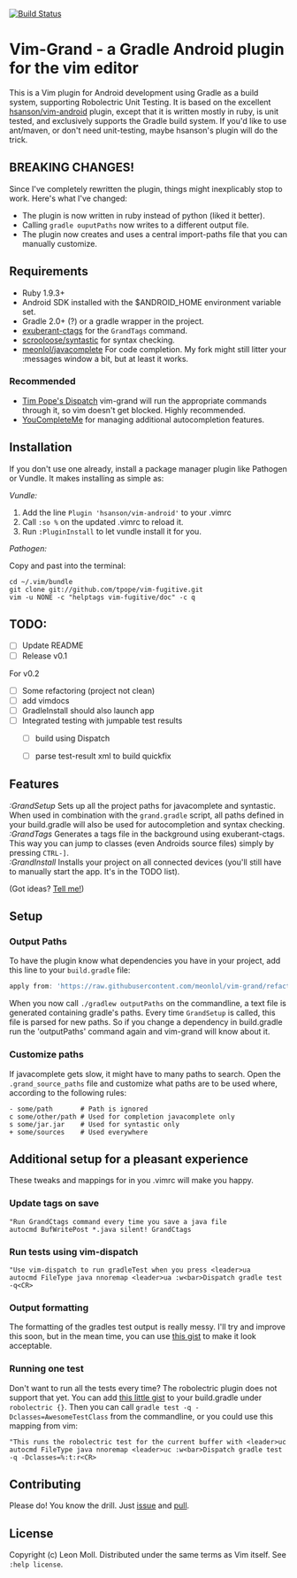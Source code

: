 [![Build Status](https://travis-ci.org/meonlol/vim-grand.svg?branch=develop)](https://travis-ci.org/meonlol/vim-grand)


Vim-Grand - a Gradle Android plugin for the vim editor
================================================================================

This is a Vim plugin for Android development using Gradle as a build system,
supporting Robolectric Unit Testing. It is based on the excellent
[hsanson/vim-android](https://github.com/hsanson/vim-android) plugin, except
that it is written mostly in ruby, is unit tested, and exclusively supports
the Gradle build system. If you'd like to use ant/maven, or don't need
unit-testing, maybe hsanson's plugin will do the trick.


BREAKING CHANGES!
--------------------------------------------------------------------------------

Since I've completely rewritten the plugin, things might inexplicably stop
to work. Here's what I've changed:

- The plugin is now written in ruby instead of python (liked it better).
- Calling `gradle ouputPaths` now writes to a different output file.
- The plugin now creates and uses a central import-paths file that you can
  manually customize.


Requirements
--------------------------------------------------------------------------------

- Ruby 1.9.3+
- Android SDK installed with the $ANDROID_HOME environment variable set.
- Gradle 2.0+ (?) or a gradle wrapper in the project.
- [exuberant-ctags](http://ctags.sourceforge.net/) for the `GrandTags` command.
- [scrooloose/syntastic](https://github.com/scrooloose/syntastic) for syntax
  checking.
- [meonlol/javacomplete](https://github.com/meonlol/javacomplete) For code
  completion. My fork might still litter your :messages window a bit, but at
  least it works.

### Recommended

- [Tim Pope's Dispatch](https://github.com/tpope/vim-dispatch) vim-grand will
  run the appropriate commands through it, so vim doesn't get blocked. Highly
  recommended.
- [YouCompleteMe](https://github.com/Valloric/YouCompleteMe) for managing
  additional autocompletion features.


Installation
--------------------------------------------------------------------------------

If you don't use one already, install a package manager plugin like Pathogen
or Vundle. It makes installing as simple as:

_Vundle:_

1. Add the line `Plugin 'hsanson/vim-android'` to your .vimrc
2. Call `:so %` on the updated .vimrc to reload it.
3. Run `:PluginInstall` to let vundle install it for you.

_Pathogen:_

Copy and past into the terminal:

    cd ~/.vim/bundle
    git clone git://github.com/tpope/vim-fugitive.git
    vim -u NONE -c "helptags vim-fugitive/doc" -c q



TODO:
--------------------------------------------------------------------------------

- [ ] Update README
- [ ] Release v0.1

For v0.2

- [ ] Some refactoring (project not clean)
- [ ] add vimdocs
- [ ] GradleInstall should also launch app
- [ ] Integrated testing with jumpable test results
    - [ ] build using Dispatch
    - [ ] parse test-result xml to build quickfix


Features
--------------------------------------------------------------------------------

*:GrandSetup* Sets up all the project paths for javacomplete and syntastic.
When used in combination with the `grand.gradle` script, all paths defined in
your build.gradle will also be used for autocompletion and syntax checking.  
*:GrandTags* Generates a tags file in the background using exuberant-ctags.
This way you can jump to classes (even Androids source files) simply by
pressing `CTRL-]`.  
*:GrandInstall* Installs your project on all connected devices (you'll still
have to manually start the app. It's in the TODO list).

(Got ideas? [Tell me!](https://github.com/meonlol/vim-grand/issues))


Setup
--------------------------------------------------------------------------------

### Output Paths

To have the plugin know what dependencies you have in your project, add this
line to your `build.gradle` file:

```gradle
apply from: 'https://raw.githubusercontent.com/meonlol/vim-grand/refactor/grand.gradle'
```

When you now call `./gradlew outputPaths` on the commandline, a text file is
generated containing gradle's paths. Every time `GrandSetup` is called, this
file is parsed for new paths. So if you change a dependency in build.gradle
run the 'outputPaths' command again and vim-grand will know about it.

### Customize paths

If javacomplete gets slow, it might have to many paths to search. Open the
`.grand_source_paths` file and customize what paths are to be used where,
according to the following rules:

    - some/path       # Path is ignored
    c some/other/path # Used for completion javacomplete only
    s some/jar.jar    # Used for syntastic only
    + some/sources    # Used everywhere


Additional setup for a pleasant experience
--------------------------------------------------------------------------------

These tweaks and mappings for in you .vimrc will make you happy.

### Update tags on save

```VimL
"Run GrandCtags command every time you save a java file
autocmd BufWritePost *.java silent! GrandCtags
```

### Run tests using vim-dispatch

```VimL
"Use vim-dispatch to run gradleTest when you press <leader>ua
autocmd FileType java nnoremap <leader>ua :w<bar>Dispatch gradle test -q<CR>
```

### Output formatting

The formatting of the gradles test output is really messy. I'll try and improve
this soon, but in the mean time, you can use [this
gist](https://gist.github.com/meonlol/c5e84ca21a768fd76a7d) to make it
look acceptable.

### Running one test

Don't want to run all the tests every time? The robolectric plugin does not
support that yet. You can add [this little
gist](https://gist.github.com/meonlol/3f222f8687073c46cd64) to your
build.gradle under `robolectric {}`. Then you can call `gradle test -q
-Dclasses=AwesomeTestClass` from the commandline, or you could use this mapping
from vim:

```VimL
"This runs the robolectric test for the current buffer with <leader>uc
autocmd FileType java nnoremap <leader>uc :w<bar>Dispatch gradle test -q -Dclasses=%:t:r<CR>
```

Contributing
--------------------------------------------------------------------------------

Please do! You know the drill. Just
[issue](https://github.com/meonlol/vim-grand/issues) and
[pull](https://github.com/meonlol/vim-grand/pulls).

License
--------------------------------------------------------------------------------

Copyright (c) Leon Moll. Distributed under the same terms as Vim itself.
See `:help license`.

